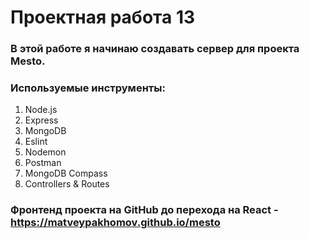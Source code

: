 # Проектная работа 13
### В этой работе я начинаю создавать сервер для проекта Mesto.
### Используемые инструменты:
1. Node.js
2. Express
3. MongoDB
4. Eslint
5. Nodemon
6. Postman
7. MongoDB Compass
8. Controllers & Routes

### Фронтенд проекта на GitHub до перехода на React - https://matveypakhomov.github.io/mesto
